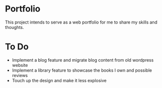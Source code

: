 # Portfolio
This project intends to serve as a web portfolio for me to share my skills and thoughts.

# To Do
- Implement a blog feature and migrate blog content from old wordpress website
- Implement a library feature to showcase the books I own and possible reviews
- Touch up the design and make it less explosive
